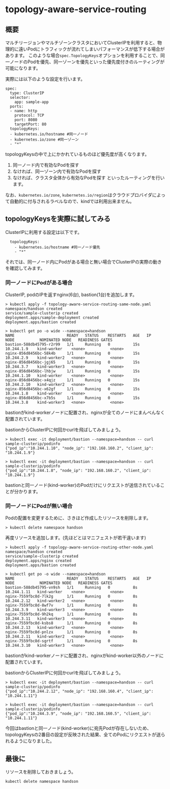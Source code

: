 # topology-aware-service-routing

## 概要

マルチリージョンやマルチゾーンクラスタにおいてClusterIPを利用すると、物理的に遠いPodにトラフィックが流れてしまいパフォーマンスが低下する場合があります。
このような場合`spec.TopologyKeys`オプションを利用することで、同一ノードのPodを優先、同一ゾーンを優先といった優先度付きのルーティングが可能になります。

実際には以下のような設定を行います。

```
spec:
  type: ClusterIP
  selector:
    app: sample-app
  ports:
  - name: http
    protocol: TCP
    port: 8080
    targetPort: 80
  topologyKeys:
  - kubernetes.io/hostname #同一ノード
  - kubernetes.io/zone #同一ゾーン
  - "*"
```

topologyKeysの中で上にかかれているものほど優先度が高くなります。
1. 同一ノード内で有効なPodを探す
2. なければ、同一ゾーン内で有効なPodを探す
3. なければ、クラスタ全体から有効なPodを探す
といったルーティングを行います。

なお、`kubernetes.io/zone`, `kubernetes.io/region`はクラウドプロバイダによって自動的に付与されるラベルなので、kindでは利用出来ません。

## topologyKeysを実際に試してみる

ClusterIPに利用する設定は以下です。
```
  topologyKeys:
    - kubernetes.io/hostname #同一ノード優先
    - "*"
```
それでは、同一ノード内にPodがある場合と無い場合でClusterIPの実際の動きを確認してみます。

### 同一ノードにPodがある場合

ClusterIP, podのIPを返すnginx(6台), bastion(1台)を追加します。

```
> kubectl apply -f topology-aware-service-routing-same-node.yaml
namespace/handson created
service/sample-clusterip created
deployment.apps/sample-deployment created
deployment.apps/bastion created

> kubectl get po -o wide --namespace=handson
NAME                       READY   STATUS    RESTARTS   AGE   IP            NODE           NOMINATED NODE   READINESS GATES
bastion-588db45795-r2r99   1/1     Running   0          15s   10.244.1.9    kind-worker    <none>           <none>
nginx-856d8456bc-58k4b     1/1     Running   0          15s   10.244.2.9    kind-worker2   <none>           <none>
nginx-856d8456bc-jgj65     1/1     Running   0          15s   10.244.3.7    kind-worker3   <none>           <none>
nginx-856d8456bc-lhbjw     1/1     Running   0          15s   10.244.1.10   kind-worker    <none>           <none>
nginx-856d8456bc-x4qjz     1/1     Running   0          15s   10.244.2.10   kind-worker2   <none>           <none>
nginx-856d8456bc-x62gf     1/1     Running   0          15s   10.244.1.8    kind-worker    <none>           <none>
nginx-856d8456bc-x7b5s     1/1     Running   0          15s   10.244.3.8    kind-worker3   <none>           <none>
```

bastionがkind-workerノードに配置され、nginxが全てのノードにまんべんなく配置されています。

bastionからClusterIPに何回かcurlを飛ばしてみましょう。

```
> kubectl exec -it deployment/bastion --namespace=handson -- curl sample-clusterip/podinfo
{"pod_ip":"10.244.1.10", "node_ip": "192.168.160.2", "client_ip": "10.244.1.9"}

> kubectl exec -it deployment/bastion --namespace=handson -- curl sample-clusterip/podinfo
{"pod_ip":"10.244.1.8", "node_ip": "192.168.160.2", "client_ip": "10.244.1.9"} 
```

bastionと同一ノード(kind-worker)のPodだけにリクエストが送信されていることが分かります。

### 同一ノードにPodが無い場合

Podの配置を変更するために、さきほど作成したリソースを削除します。
```
> kubectl delete namespace handson
```

再度リソースを追加します。(先ほどとはマニフェストが若干違います)
```
> kubectl apply -f topology-aware-service-routing-other-node.yaml 
namespace/handson created
service/sample-clusterip created
deployment.apps/nginx created
deployment.apps/bastion created

> kubectl get po -o wide --namespace=handson                                              
NAME                       READY   STATUS    RESTARTS   AGE   IP            NODE           NOMINATED NODE   READINESS GATES
bastion-588db45795-vn9sh   1/1     Running   0          8s    10.244.1.11   kind-worker    <none>           <none>
nginx-7559fbc8d-7lk2g      1/1     Running   0          8s    10.244.2.12   kind-worker2   <none>           <none>
nginx-7559fbc8d-8wf7v      1/1     Running   0          8s    10.244.3.9    kind-worker3   <none>           <none>
nginx-7559fbc8d-9h2kq      1/1     Running   0          8s    10.244.3.11   kind-worker3   <none>           <none>
nginx-7559fbc8d-ksbs8      1/1     Running   0          8s    10.244.2.13   kind-worker2   <none>           <none>
nginx-7559fbc8d-pnlzx      1/1     Running   0          8s    10.244.2.11   kind-worker2   <none>           <none>
nginx-7559fbc8d-sgrtf      1/1     Running   0          8s    10.244.3.10   kind-worker3   <none>           <none>
```

bastionがkind-workerノードに配置され、nginxがkind-worker以外のノードに配置されています。

bastionからClusterIPに何回かcurlを飛ばしてみましょう。

```
> kubectl exec -it deployment/bastion --namespace=handson -- curl sample-clusterip/podinfo
{"pod_ip":"10.244.2.12", "node_ip": "192.168.160.4", "client_ip": "10.244.1.11"}

> kubectl exec -it deployment/bastion --namespace=handson -- curl sample-clusterip/podinfo
{"pod_ip":"10.244.3.9", "node_ip": "192.168.160.5", "client_ip": "10.244.1.11"}
```

今回はbastionと同一ノード(kind-worker)に宛先Podが存在しないため、topologyKeysの2番目の設定が反映された結果、全てのPodにリクエストが送られるようになりました。

## 最後に

リソースを削除しておきましょう。
```
kubectl delete namespace handson
```